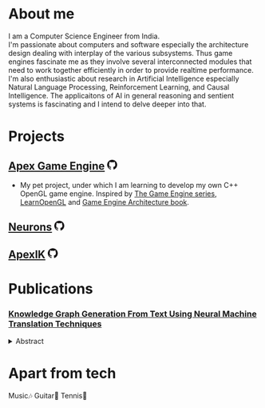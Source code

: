 # About me
I am a Computer Science Engineer from India.  
I'm passionate about computers and software especially the architecture design dealing with interplay of the various subsystems. Thus game engines fascinate me as they involve several interconnected modules that need to work together efficiently in order to provide realtime performance.  
I'm also enthusiastic about research in Artificial Intelligence especially Natural Language Processing, Reinforcement Learning, and Causal Intelligence. The applicaitons of AI in general reasoning and sentient systems is fascinating and I intend to delve deeper into that.

# Projects
## [Apex Game Engine](/ApexGameEngine) [<img src="assets/GitHub-Mark/PNG/GitHub-Mark-32px.png" alt="GitHub repo" width="20px">](https://github.com/xdevapps/ApexGameEngine)
* My pet project, under which I am learning to develop my own C++ OpenGL game engine. Inspired by [The Game Engine series](https://youtube.com/playlist?list=PLlrATfBNZ98dC-V-N3m0Go4deliWHPFwT), [LearnOpenGL](https://learnopengl.com/) and [Game Engine Architecture book](https://www.gameenginebook.com/).

## [Neurons](/Neurons) [<img src="assets/GitHub-Mark/PNG/GitHub-Mark-32px.png" alt="GitHub repo" width="20px">](https://github.com/xdevapps/Neurons)

## [ApexIK](/ApexIK) [<img src="assets/GitHub-Mark/PNG/GitHub-Mark-32px.png" alt="GitHub repo" width="20px">](https://github.com/xdevapps/ApexIK)

# Publications
### [Knowledge Graph Generation From Text Using Neural Machine Translation Techniques](https://ieeexplore.ieee.org/document/9510164/)
<details> <summary>Abstract</summary>
  
  * We did research yayyyy
</details>

# Apart from tech
Music🎶 Guitar🎸 Tennis🎾
